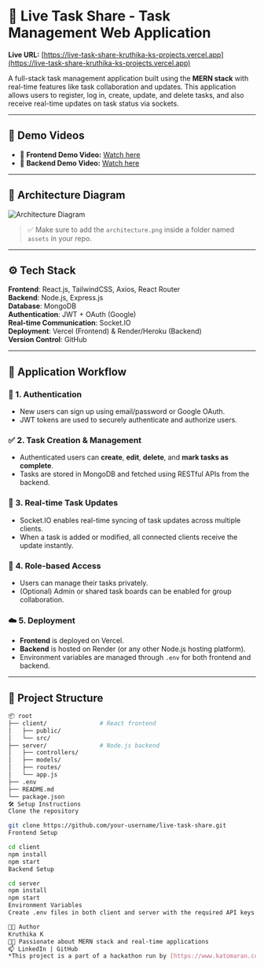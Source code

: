 # 📝 Live Task Share - Task Management Web Application

**Live URL:** [https://live-task-share-kruthika-ks-projects.vercel.app](https://live-task-share-kruthika-ks-projects.vercel.app)

A full-stack task management application built using the **MERN stack** with real-time features like task collaboration and updates. This application allows users to register, log in, create, update, and delete tasks, and also receive real-time updates on task status via sockets.

---

## 🎥 Demo Videos

- 🔷 **Frontend Demo Video:** [Watch here](https://github.com/Kruthii02/live-task-share/blob/main/Screen%20Recording%202025-07-02%20073933.mp4)
- 🔷 **Backend Demo Video:** [Watch here](https://github.com/Kruthii02/live-task-share/blob/main/Screen%20Recording%202025-07-02%20074108.mp4)

---

## 🧠 Architecture Diagram

![Architecture Diagram](C:\Users\kruth\Downloads\Architecture.png.jpg)

> ✅ Make sure to add the `architecture.png` inside a folder named `assets` in your repo.

---

## ⚙️ Tech Stack

**Frontend**: React.js, TailwindCSS, Axios, React Router  
**Backend**: Node.js, Express.js  
**Database**: MongoDB  
**Authentication**: JWT + OAuth (Google)  
**Real-time Communication**: Socket.IO  
**Deployment**: Vercel (Frontend) & Render/Heroku (Backend)  
**Version Control**: GitHub  

---

## 🔁 Application Workflow

### 🧩 1. **Authentication**
- New users can sign up using email/password or Google OAuth.
- JWT tokens are used to securely authenticate and authorize users.

### ✅ 2. **Task Creation & Management**
- Authenticated users can **create**, **edit**, **delete**, and **mark tasks as complete**.
- Tasks are stored in MongoDB and fetched using RESTful APIs from the backend.

### 🔄 3. **Real-time Task Updates**
- Socket.IO enables real-time syncing of task updates across multiple clients.
- When a task is added or modified, all connected clients receive the update instantly.

### 🔐 4. **Role-based Access**
- Users can manage their tasks privately.
- (Optional) Admin or shared task boards can be enabled for group collaboration.

### ☁️ 5. **Deployment**
- **Frontend** is deployed on Vercel.
- **Backend** is hosted on Render (or any other Node.js hosting platform).
- Environment variables are managed through `.env` for both frontend and backend.

---

## 📂 Project Structure

```bash
📦 root
├── client/               # React frontend
│   ├── public/
│   └── src/
├── server/               # Node.js backend
│   ├── controllers/
│   ├── models/
│   ├── routes/
│   └── app.js
├── .env
├── README.md
└── package.json
🛠️ Setup Instructions
Clone the repository

git clone https://github.com/your-username/live-task-share.git
Frontend Setup

cd client
npm install
npm start
Backend Setup

cd server
npm install
npm start
Environment Variables
Create .env files in both client and server with the required API keys and secrets.

🧑‍💻 Author
Kruthika K
👩‍💻 Passionate about MERN stack and real-time applications
📫 LinkedIn | GitHub
*This project is a part of a hackathon run by [https://www.katomaran.com](https://www.katomaran.com)*

